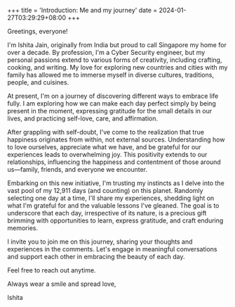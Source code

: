 +++
title = 'Introduction: Me and my journey'
date = 2024-01-27T03:29:29+08:00
+++


Greetings, everyone!

I'm Ishita Jain, originally from India but proud to call Singapore my home for over a decade. By profession, I'm a Cyber Security engineer, but my personal passions extend to various forms of creativity, including crafting, cooking, and writing. My love for exploring new countries and cities with my family has allowed me to immerse myself in diverse cultures, traditions, people, and cuisines.

At present, I'm on a journey of discovering different ways to embrace life fully. I am exploring how we can make each day perfect simply by being present in the moment, expressing gratitude for the small details in our lives, and practicing self-love, care, and affirmation.

After grappling with self-doubt, I've come to the realization that true happiness originates from within, not external sources. Understanding how to love ourselves, appreciate what we have, and be grateful for our experiences leads to overwhelming joy. This positivity extends to our relationships, influencing the happiness and contentment of those around us—family, friends, and everyone we encounter.

Embarking on this new initiative, I'm trusting my instincts as I delve into the vast pool of my 12,911 days (and counting) on this planet. Randomly selecting one day at a time, I'll share my experiences, shedding light on what I'm grateful for and the valuable lessons I've gleaned. The goal is to underscore that each day, irrespective of its nature, is a precious gift brimming with opportunities to learn, express gratitude, and craft enduring memories.

I invite you to join me on this journey, sharing your thoughts and experiences in the comments. Let's engage in meaningful conversations and support each other in embracing the beauty of each day.

Feel free to reach out anytime.

Always wear a smile and spread love,

Ishita